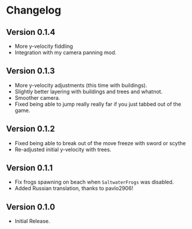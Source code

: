 ﻿Changelog
==============

## Version 0.1.4
* More y-velocity fiddling
* Integration with my camera panning mod.

## Version 0.1.3
* More y-velocity adjustments (this time with buildings).
* Slightly better layering with buildings and trees and whatnot.
* Smoother camera.
* Fixed being able to jump really really far if you just tabbed out of the game.

## Version 0.1.2
* Fixed being able to break out of the move freeze with sword or scythe
* Re-adjusted initial y-velocity with trees.

## Version 0.1.1
* Fix frogs spawning on beach when `SaltwaterFrogs` was disabled.
* Added Russian translation, thanks to pavlo2906!

## Version 0.1.0
* Initial Release.